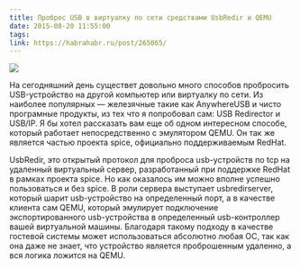 ```yaml
---
title: Проброс USB в виртуалку по сети средствами UsbRedir и QEMU
date: 2015-08-20 11:55:00
tags:
link: https://habrahabr.ru/post/265065/
---
```


![](https://habrastorage.org/files/e6a/1bc/05d/e6a1bc05d70c460399d3276fdec28d2c.png)

На сегодняшний день существет довольно много способов пробросить USB-устройство на другой компьютер или виртуалку по сети.
Из наиболее популярных — железячные такие как AnywhereUSB и чисто програмные продукты, из тех что я попробовал сам: USB Redirector и USB/IP.
Я бы хотел рассказать вам еще об одном интересном способе, который работает непосредственно с эмулятором QEMU.
Он так же является частью проекта spice, официально поддерживаемым RedHat.

UsbRedir, это открытый протокол для проброса usb-устройств по tcp на удаленный виртуальный сервер, разработанный при поддержке RedHat в рамках проекта spice. Но как оказалось им можно вполне успешно пользоваться и без spice. В роли сервера выступает usbredirserver, который шарит usb-устройство на определенный порт, а в качестве клиента сам QEMU, который эмулирует подключение экспортированного usb-устройства в определенный usb-контроллер вашей виртуальной машины. Благодаря такому подходу в качестве гостевой системы может использоваться абсолютно любая ОС, так как она даже не знает, что устройство является проброшенным удаленно, а вся логика ложится на QEMU. 
<!-- more -->
